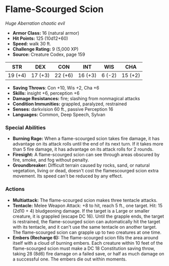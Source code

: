 # Flame-Scourged Scion

*Huge* *Aberration* *chaotic evil*

- **Armor Class:** 16 (natural armor)
- **Hit Points:** 125 (10d12+60)
- **Speed:** walk 30 ft.
- **Challenge Rating:** 9 (5,000 XP)
- **Source:** Creature Codex, page 159

| STR | DEX | CON | INT | WIS | CHA |
| --- | --- | --- | --- | --- | --- |
| 19 (+4) | 17 (+3) | 22 (+6) | 16 (+3) | 6 (-2) | 15 (+2) |

- **Saving Throws**: Con +10, Wis +2, Cha +6
- **Skills:** insight +6, perception +6
- **Damage Resistances:** fire; slashing from nonmagical attacks
- **Condition Immunities:** grappled, paralyzed, restrained
- **Senses:** darkvision 60 ft., passive Perception 16
- **Languages:** Common, Deep Speech, Sylvan

### Special Abilities

- **Burning Rage:** When a flame-scourged scion takes fire damage, it has advantage on its attack rolls until the end of its next turn. If it takes more than 5 fire damage, it has advantage on its attack rolls for 2 rounds.
- **Firesight:** A flame-scourged scion can see through areas obscured by fire, smoke, and fog without penalty.
- **Groundbreaker:** Difficult terrain caused by rocks, sand, or natural vegetation, living or dead, doesn't cost the flamescourged scion extra movement. Its speed can't be reduced by any effect.

### Actions

- **Multiattack:** The flame-scourged scion makes three tentacle attacks.
- **Tentacle:** Melee Weapon Attack: +8 to hit, reach 5 ft., one target. Hit: 15 (2d10 + 4) bludgeoning damage. If the target is a Large or smaller creature, it is grappled (escape DC 16). Until the grapple ends, the target is restrained, the flame-scourged scion can automatically hit the target with its tentacle, and it can't use the same tentacle on another target. The flame-scourged scion can grapple up to two creatures at one time.
- **Embers (Recharge 6):** The flame-scourged scion fills the area around itself with a cloud of burning embers. Each creature within 10 feet of the flame-scourged scion must make a DC 18 Constitution saving throw, taking 28 (8d6) fire damage on a failed save, or half as much damage on a successful one. The embers die out within moments.


